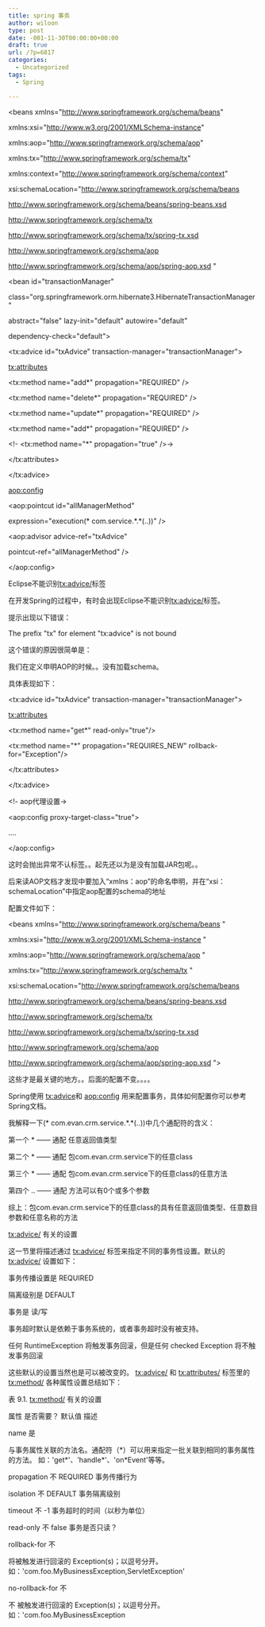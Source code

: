 ```yaml
---
title: spring 事务
author: wiloon
type: post
date: -001-11-30T00:00:00+00:00
draft: true
url: /?p=6817
categories:
  - Uncategorized
tags:
  - Spring

---
```

<?xml version="1.0" encoding="UTF-8"?>

<beans xmlns="http://www.springframework.org/schema/beans"
  
xmlns:xsi="http://www.w3.org/2001/XMLSchema-instance"
  
xmlns:aop="http://www.springframework.org/schema/aop"
  
xmlns:tx="http://www.springframework.org/schema/tx"
  
xmlns:context="http://www.springframework.org/schema/context"
  
xsi:schemaLocation="http://www.springframework.org/schema/beans
  
http://www.springframework.org/schema/beans/spring-beans.xsd
  
http://www.springframework.org/schema/tx
  
http://www.springframework.org/schema/tx/spring-tx.xsd
  
http://www.springframework.org/schema/aop
  
http://www.springframework.org/schema/aop/spring-aop.xsd "
  
>

<bean id="transactionManager"
  
class="org.springframework.orm.hibernate3.HibernateTransactionManager"
  
abstract="false" lazy-init="default" autowire="default"
  
dependency-check="default">
  
<property name="sessionFactory">
  
<ref bean="sessionFactory" />
  
</property>
  
</bean>
  
<tx:advice id="txAdvice" transaction-manager="transactionManager">
  
<tx:attributes>
  
<tx:method name="add*" propagation="REQUIRED" />
  
<tx:method name="delete*" propagation="REQUIRED" />
  
<tx:method name="update*" propagation="REQUIRED" />
  
<tx:method name="add*" propagation="REQUIRED" />
  
<!- <tx:method name="*" propagation="true" />->
  
</tx:attributes>

</tx:advice>

<aop:config>
  
<aop:pointcut id="allManagerMethod"
  
expression="execution(\* com.service.\*.*(..))" />
  
<aop:advisor advice-ref="txAdvice"
  
pointcut-ref="allManagerMethod" />
  
</aop:config>
  
</beans>
  
Eclipse不能识别<tx:advice/>标签

在开发Spring的过程中，有时会出现Eclipse不能识别<tx:advice/>标签。

提示出现以下错误：

The prefix "tx" for element "tx:advice" is not bound



这个错误的原因很简单是：

我们在定义申明AOP的时候。。没有加载schema。

具体表现如下：

<beans>

<tx:advice id="txAdvice" transaction-manager="transactionManager">
  
<tx:attributes>
  
<tx:method name="get*" read-only="true"/>
  
<tx:method name="*" propagation="REQUIRES_NEW" rollback-for="Exception"/>
  
</tx:attributes>
  
</tx:advice>

<!- aop代理设置->
  
<aop:config proxy-target-class="true">
  
....

</aop:config>

</beans>

这时会抛出异常不认<TX>标签。。起先还以为是没有加载JAR包呢。。

后来读AOP文档才发现<beans>中要加入“xmlns：aop”的命名申明，并在“xsi：schemaLocation”中指定aop配置的schema的地址

配置文件如下：

<?xml version="1.0" encoding="UTF-8"?>
  
<beans xmlns="http://www.springframework.org/schema/beans "
  
xmlns:xsi="http://www.w3.org/2001/XMLSchema-instance "
  
xmlns:aop="http://www.springframework.org/schema/aop "
  
xmlns:tx="http://www.springframework.org/schema/tx "
  
xsi:schemaLocation="http://www.springframework.org/schema/beans
  
http://www.springframework.org/schema/beans/spring-beans.xsd
  
http://www.springframework.org/schema/tx
  
http://www.springframework.org/schema/tx/spring-tx.xsd
  
http://www.springframework.org/schema/aop
  
http://www.springframework.org/schema/aop/spring-aop.xsd ">

这些才是最关键的地方。。后面的配置不变。。。。
  
Spring使用 <tx:advice>和 <aop:config> 用来配置事务，具体如何配置你可以参考Spring文档。

我解释一下(\* com.evan.crm.service.\*.*(..))中几个通配符的含义：

第一个 * —— 通配 任意返回值类型
  
第二个 * —— 通配 包com.evan.crm.service下的任意class
  
第三个 * —— 通配 包com.evan.crm.service下的任意class的任意方法
  
第四个 .. —— 通配 方法可以有0个或多个参数

综上：包com.evan.crm.service下的任意class的具有任意返回值类型、任意数目参数和任意名称的方法

<tx:advice/> 有关的设置
  
这一节里将描述通过 <tx:advice/> 标签来指定不同的事务性设置。默认的 <tx:advice/> 设置如下：

事务传播设置是 REQUIRED
  
隔离级别是 DEFAULT
  
事务是 读/写
  
事务超时默认是依赖于事务系统的，或者事务超时没有被支持。
  
任何 RuntimeException 将触发事务回滚，但是任何 checked Exception 将不触发事务回滚

这些默认的设置当然也是可以被改变的。 <tx:advice/> 和 <tx:attributes/> 标签里的 <tx:method/> 各种属性设置总结如下：

表 9.1. <tx:method/> 有关的设置
  
属性 是否需要？ 默认值 描述
  
name 是
  
与事务属性关联的方法名。通配符（\*）可以用来指定一批关联到相同的事务属性的方法。 如：'get\*'、'handle\*'、'on\*Event'等等。
  
propagation 不 REQUIRED 事务传播行为
  
isolation 不 DEFAULT 事务隔离级别
  
timeout 不 -1 事务超时的时间（以秒为单位）
  
read-only 不 false 事务是否只读？
  
rollback-for 不
  
将被触发进行回滚的 Exception(s)；以逗号分开。 如：'com.foo.MyBusinessException,ServletException'
  
no-rollback-for 不
  
不 被触发进行回滚的 Exception(s)；以逗号分开。 如：'com.foo.MyBusinessException